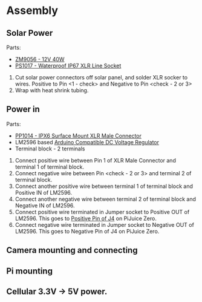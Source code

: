 # Assembly

## Solar Power
Parts:
- [ZM9056 - 12V 40W](https://www.jaycar.co.nz/12v-40w-monocrystalline-solar-panel/p/ZM9056)
- [PS1017 - Waterproof IP67 XLR Line Socket](https://www.jaycar.co.nz/waterproof-ip67-xlr-line-socket/p/PS1017)

1. Cut solar power connectors off solar panel, and solder XLR socker to wires. Positive to Pin <1 - check> and Negative to Pin <check - 2 or 3>
1. Wrap with heat shrink tubing.

## Power in

Parts:
- [PP1014 - IPX6 Surface Mount XLR Male Connector](https://www.jaycar.co.nz/ipx6-surface-mount-xlr-male-connector/p/PP1014)
- LM2596 based [Arduino Compatible DC Voltage Regulator](https://www.jaycar.co.nz/arduino-compatible-dc-voltage-regulator/p/XC4514)
- Terminal block - 2 terminals

1. Connect positive wire between Pin 1 of XLR Male Connector and terminal 1 of terminal block.
1. Connect negative wire between Pin <check - 2 or 3> and terminal 2 of terminal block.
1. Connect another positive wire between terminal 1 of terminal block and Positive IN of LM2596.
1. Connect another negative wire between terminal 2 of terminal block and Negative IN of LM2596.
1. Connect positive wire terminated in Jumper socket to Positive OUT of LM2596. This goes to [Positive Pin of J4](https://github.com/PiSupply/PiJuice/tree/master/Hardware#connectors) on PiJuice Zero.
1. Connect negative wire terminated in Jumper socket to Negative OUT of LM2596. This goes to Negative Pin of J4 on PiJuice Zero.

## Camera mounting and connecting

## Pi mounting

## Cellular 3.3V -> 5V power.